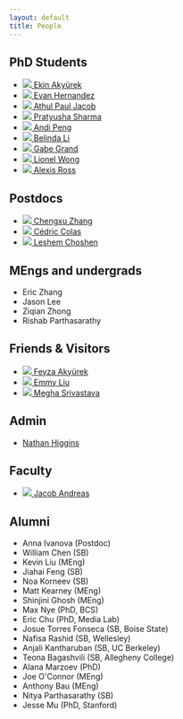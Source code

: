 ```yaml
---
layout: default
title: People
---
```


## PhD Students

<ul class="people">
  <li>
    <a href="https://www.mit.edu/~akyurek"> 
    <img src="assets/images/ekin.jpg">
    Ekin Akyürek
    </a>
  </li>
  <li>
    <a href="https://evandez.com/">
    <img src="assets/images/evan.jpg">
    Evan Hernandez
    </a>
  </li>
  <li>
    <a href="https://apjacob.me/">
    <img src="assets/images/apjacob.jpg">
    Athul Paul Jacob
    </a>
  </li>
  <li>
    <a href="https://pratyushasharma.github.io/">
    <img src="assets/images/pratyusha.jpg">
    Pratyusha Sharma
    </a>
  </li>
  <li>
    <a href="https://andipeng.com/">
    <img src="assets/images/andi.jpeg">
    Andi Peng
    </a>
  </li>
  <li>
    <a href="https://belindal.github.io/">
    <img src="assets/images/belinda.jpg">
    Belinda Li
    </a>
  </li>
  <li>
    <a href="https://www.gabegrand.com/">
    <img src="assets/images/gabe.jpg">
    Gabe Grand 
    </a>
  </li>
  <li>
    <a href="https://web.mit.edu/zyzzyva/www/academic.html">
    <img src="assets/images/lio.png">
    Lionel Wong
    </a>
  </li>
  <li>
    <a href="https://alexisjihyeross.github.io/">
    <img src="assets/images/alexis.jpg">
    Alexis Ross
    </a>
  </li> 
</ul>

## Postdocs 

<ul class="people">
  <li>
    <a href="https://chengxuz.github.io/">
    <img src="assets/images/chengxu.jpg">
    Chengxu Zhang 
    </a>
  </li>
  <li>
    <a href="https://ccolas.github.io">
    <img src="assets/images/cedric.jpeg">
    C&eacute;dric Colas
    </a>
  </li>
  <li>
    <a href="https://ktilana.wixsite.com/leshem-choshen">
    <img src="assets/images/leshem.jpg">
    Leshem Choshen
    </a>
  </li>
</ul>

## MEngs and undergrads
<ul class="people">
  <li>
    Eric Zhang
  </li>
  <li>
    Jason Lee
  </li>
  <li>
    Ziqian Zhong
  </li>
  <li>
    Rishab Parthasarathy
  </li>
</ul>

## Friends & Visitors

<ul class="people">
  <li>
    <a href="https://feyzaakyurek.github.io/">
    <img src="assets/images/feyza.jpeg">
    Feyza Aky&uuml;rek
    </a>
  </li>
  <li>
    <a href="https://nightingal3.github.io/">
    <img src="assets/images/emmy.jpeg">
    Emmy Liu
    </a>
  </li>
  <li>
    <a href="https://web.stanford.edu/~meghas/">
    <img src="assets/images/megha.jpeg">
    Megha Srivastava
    </a>
  </li>
</ul>

## Admin

<ul class="people">
  <li>
    <a href="mailto:nhiggins@mit.edu">
      Nathan Higgins
    </a>
  </li>
</ul>

## Faculty

<ul class="people">
  <li>
    <a href="https://web.mit.edu/jda/www/">
      <img src="https://web.mit.edu/jda/www/figs/head_small.jpg">
      Jacob Andreas
    </a>
  </li>
</ul>

## Alumni

<ul class="people">
<li>Anna Ivanova (Postdoc)</li>
<li>William Chen (SB)</li>
<li>Kevin Liu (MEng)</li>
<li>Jiahai Feng (SB)</li>
<li>Noa Korneev (SB)</li>
<li>Matt Kearney (MEng)</li>
<li>Shinjini Ghosh (MEng)</li>
<li>Max Nye (PhD, BCS)</li>
<li>Eric Chu (PhD, Media Lab)</li>
<li>Josue Torres Fonseca (SB, Boise State)</li>
<li>Nafisa Rashid (SB, Wellesley)</li>
<li>Anjali Kantharuban (SB, UC Berkeley)</li>
<li>Teona Bagashvili (SB, Allegheny College)</li>
<li>Alana Marzoev (PhD)</li>
<li>Joe O'Connor (MEng)</li>
<li>Anthony Bau (MEng)</li>
<li>Nitya Parthasarathy (SB)</li>
<li>Jesse Mu (PhD, Stanford)</li>
</ul>

